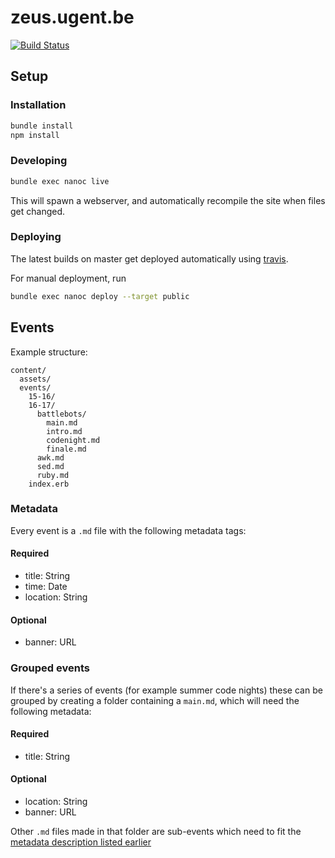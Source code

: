 # zeus.ugent.be
[![Build Status](https://travis-ci.org/ZeusWPI/zeus.ugent.be.svg?branch=master)](https://travis-ci.org/ZeusWPI/zeus.ugent.be)

## Setup

### Installation

```bash
bundle install
npm install
```

### Developing

```bash
bundle exec nanoc live
```
This will spawn a webserver, and automatically recompile the site
when files get changed.

### Deploying

The latest builds on master get deployed automatically using [travis](https://travis-ci.org).

For manual deployment, run

```bash
bundle exec nanoc deploy --target public
```

## Events

Example structure:

```
content/
  assets/
  events/
    15-16/
    16-17/
      battlebots/
        main.md
        intro.md
        codenight.md
        finale.md
      awk.md
      sed.md
      ruby.md
    index.erb
```

### Metadata

Every event is a `.md` file with the following metadata tags:

#### Required

* title: String
* time: Date
* location: String

#### Optional

* banner: URL

### Grouped events

If there's a series of events (for example summer code nights) these can be grouped by creating a folder containing a `main.md`, which will need the following metadata:

#### Required

* title: String

#### Optional

* location: String
* banner: URL

Other `.md` files made in that folder are sub-events which need to fit the [metadata description listed earlier](#metadata)
